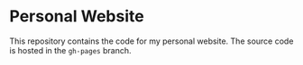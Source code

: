 # Personal Website

This repository contains the code for my personal website. The source code is hosted in the `gh-pages` branch.
